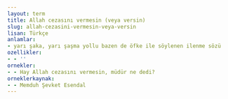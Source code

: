 ```yaml
---
layout: term
title: Allah cezasını vermesin (veya versin)
slug: allah-cezasini-vermesin-veya-versin
lisan: Türkçe
anlamlar:
- yarı şaka, yarı şaşma yollu bazen de öfke ile söylenen ilenme sözü
ozellikler:
- - ''
ornekler:
- - Hay Allah cezasını vermesin, müdür ne dedi?
orneklerkaynak:
- - Memduh Şevket Esendal
---
```

